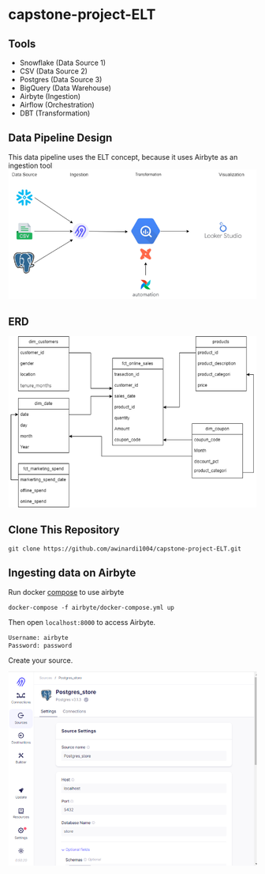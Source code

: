 # capstone-project-ELT


## Tools
* Snowflake (Data Source 1)
* CSV (Data Source 2)
* Postgres (Data Source 3)
* BigQuery (Data Warehouse)
* Airbyte (Ingestion)
* Airflow (Orchestration)
* DBT (Transformation)

## Data Pipeline Design
This data pipeline uses the ELT concept, because it uses Airbyte as an ingestion tool
![data_pipeline](assets/pipeline_data.png)

## ERD
![erd](assets/ERD_logical.png)

## Clone This Repository
```
git clone https://github.com/awinardi1004/capstone-project-ELT.git
```
## Ingesting data on Airbyte
Run docker [compose](airbyte/docker-compose.yml) to use airbyte
```
docker-compose -f airbyte/docker-compose.yml up
```
Then open `localhost:8000` to access Airbyte.
```
Username: airbyte
Password: password
```
Create your source.

![source](assets/create_source.PNG)
